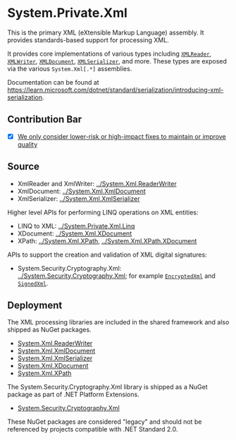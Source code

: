 # System.Private.Xml
This is the primary XML (eXtensible Markup Language) assembly. It provides standards-based support for processing XML.

It provides core implementations of various types including [`XMLReader`](https://learn.microsoft.com/dotnet/api/system.xml.xmlreader), [`XMLWriter`](https://learn.microsoft.com/dotnet/api/system.xml.xmlwriter), [`XMLDocument`](https://learn.microsoft.com/dotnet/api/system.xml.xmldocument), [`XMLSerializer`](https://learn.microsoft.com/dotnet/api/system.xml.serialization.xmlserializer), and more. These types are exposed via the various `System.Xml[.*]` assemblies.

Documentation can be found at https://learn.microsoft.com/dotnet/standard/serialization/introducing-xml-serialization.

## Contribution Bar
- [x] [We only consider lower-risk or high-impact fixes to maintain or improve quality](../../libraries/README.md#primary-bar)

## Source

* XmlReader and XmlWriter: [../System.Xml.ReaderWriter](../System.Xml.ReaderWriter)
* XmlDocument: [../System.Xml.XmlDocument](../System.Xml.XmlDocument)
* XmlSerializer: [../System.Xml.XmlSerializer](../System.Xml.XmlSerializer)

Higher level APIs for performing LINQ operations on XML entities:
* LINQ to XML: [../System.Private.Xml.Linq](../System.Private.Xml.Linq)
* XDocument: [../System.Xml.XDocument](../System.Xml.XDocument)
* XPath: [../System.Xml.XPath](../System.Xml.XPath), [../System.Xml.XPath.XDocument](../System.Xml.XPath.XDocument)

APIs to support the creation and validation of XML digital signatures:
* System.Security.Cryptography.Xml: [../System.Security.Cryptography.Xml](../System.Security.Cryptography.Xml); for example [`EncryptedXml`](https://learn.microsoft.com/dotnet/api/system.security.cryptography.xml.encryptedxml) and [`SignedXml`](https://learn.microsoft.com/dotnet/api/system.security.cryptography.xml.signedxml).

## Deployment
The XML processing libraries are included in the shared framework and also shipped as NuGet packages.
* [System.Xml.ReaderWriter](https://www.nuget.org/packages/System.Xml.ReaderWriter)
* [System.Xml.XmlDocument](https://www.nuget.org/packages/System.Xml.XmlDocument)
* [System.Xml.XmlSerializer](https://www.nuget.org/packages/System.Xml.XmlSerializer)
* [System.Xml.XDocument](https://www.nuget.org/packages/System.Xml.XDocument)
* [System.Xml.XPath](https://www.nuget.org/packages/System.Xml.XPath)

The System.Security.Cryptography.Xml library is shipped as a NuGet package as part of .NET Platform Extensions.
* [System.Security.Cryptography.Xml](https://www.nuget.org/packages/System.Security.Cryptography.Xml/)

These NuGet packages are considered "legacy" and should not be referenced by projects compatible with .NET Standard 2.0.
